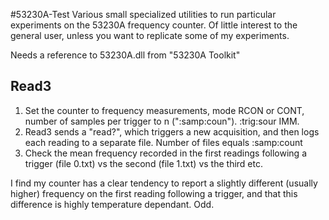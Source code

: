 #53230A-Test
Various small specialized utilities to run particular experiments on the 53230A frequency counter. Of little interest to the general user, unless you want to replicate some of my experiments.

Needs a reference to 53230A.dll from \"53230A Toolkit\"

## Read3
1. Set the counter to frequency measurements, mode RCON or CONT, number of samples per trigger to n (\":samp:coun\"). :trig:sour IMM. 
2. Read3 sends a \"read?\", which triggers a new acquisition, and then logs each reading to a separate file. Number of files equals :samp:count
3. Check the mean frequency recorded in the first readings following a trigger (file 0.txt) vs the second (file 1.txt) vs the third etc. 

I find my counter has a clear tendency to report a slightly different (usually higher) frequency on the first reading following a trigger, and that this difference is highly temperature dependant. Odd.

